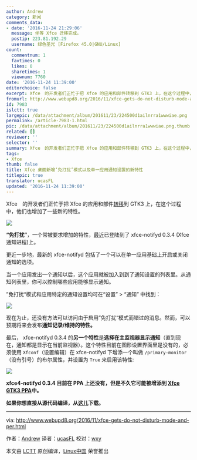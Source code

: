 ```yaml
---
author: Andrew
category: 新闻
comments_data:
- date: '2016-11-24 21:29:06'
  message: 坐等 Xfce 迁移完成。
  postip: 223.81.192.29
  username: 绿色圣光 [Firefox 45.0|GNU/Linux]
count:
  commentnum: 1
  favtimes: 0
  likes: 0
  sharetimes: 1
  viewnum: 7760
date: '2016-11-24 11:39:00'
editorchoice: false
excerpt: Xfce　的开发者们正忙于把 Xfce 的应用和部件转移到 GTK3 上，在这个过程中，他们也增加了一些新的特性。
fromurl: http://www.webupd8.org/2016/11/xfce-gets-do-not-disturb-mode-and-per.html
id: 7983
islctt: true
largepic: /data/attachment/album/201611/23/224500d1ailnrra1wwwiae.png
permalink: /article-7983-1.html
pic: /data/attachment/album/201611/23/224500d1ailnrra1wwwiae.png.thumb.jpg
related: []
reviewer: ''
selector: ''
summary: Xfce　的开发者们正忙于把 Xfce 的应用和部件转移到 GTK3 上，在这个过程中，他们也增加了一些新的特性。
tags:
- Xfce
thumb: false
title: Xfce 桌面新增‘免打扰’模式以及单一应用通知设置的新特性
titlepic: true
translator: ucasFL
updated: '2016-11-24 11:39:00'
---
```


Xfce　的开发者们正忙于把 Xfce 的应用和部件[转移](https://wiki.xfce.org/releng/4.14/roadmap)到 GTK3 上，在这个过程中，他们也增加了一些新的特性。


![](/data/attachment/album/201611/23/224500d1ailnrra1wwwiae.png)


**“免打扰”**，一个常被要求增加的特性，[最近](http://simon.shimmerproject.org/2016/11/09/xfce4-notifyd-0-3-4-released-do-not-disturb-and-per-application-settings/)已登陆到了 xfce-notifyd 0.3.4 (Xfce 通知进程)上。


更近一步地，最新的 xfce-notifyd 包括了一个可以在单一应用基础上开启或关闭通知的选项。


当一个应用发出一个通知以后，这个应用就被加入到到了通知设置的列表里。从通知列表里，你可以控制哪些应用能够显示通知。


”免打扰“模式和应用特定的通知设置均可在“设置” > “通知” 中找到：


![](/data/attachment/album/201611/23/224137iah600bbiqthb00w.png)


现在为止，还没有方法可以访问由于启用”免打扰“模式而错过的消息。然而，可以预期将来会发布**通知记录/维持的特性。**


最后， xfce-notifyd 0.3.4 的**另一个特性**是**选择在主监视器显示通知**（直到现在，通知都是显示在当前监视器）。这个特性目前在图形设置界面里是没有的，必须使用 `Xfconf`（设置编辑）在 xfce-notifyd 下增添一个叫做 `/primary-monitor`（没有引号）的布尔属性，并设置为 `True` 来启用该特性:


![](/data/attachment/album/201611/23/224147b94j8xoru33tlir8.png)


**xfce4-notifyd 0.3.4 目前在 PPA 上还没有，但是不久它可能被增添到 [Xfce GTK3 PPA](https://launchpad.net/%7Exubuntu-dev/+archive/ubuntu/xfce4-gtk3)中。**


**如果你想直接从源代码编译，从[这儿](http://archive.xfce.org/src/apps/xfce4-notifyd/0.3/)下载。**




---


via: <http://www.webupd8.org/2016/11/xfce-gets-do-not-disturb-mode-and-per.html>


作者：[Andrew](http://www.webupd8.org/p/about.html) 译者：[ucasFL](https://github.com/ucasFL) 校对：[wxy](https://github.com/wxy)


本文由 [LCTT](https://github.com/LCTT/TranslateProject) 原创编译，[Linux中国](https://linux.cn/) 荣誉推出